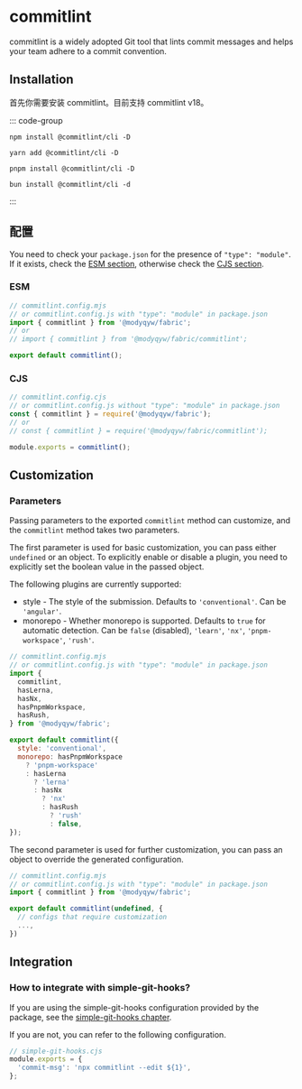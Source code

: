 # commitlint

commitlint is a widely adopted Git tool that lints commit messages and helps your team adhere to a commit convention.

## Installation

首先你需要安装 commitlint。目前支持 commitlint v18。

::: code-group

```shell [npm]
npm install @commitlint/cli -D
```

```shell [yarn]
yarn add @commitlint/cli -D
```

```shell [pnpm]
pnpm install @commitlint/cli -D
```

```shell [bun(experimental)]
bun install @commitlint/cli -d
```

:::

## 配置

You need to check your `package.json` for the presence of `"type": "module"`. If it exists, check the [ESM section](#esm), otherwise check the [CJS section](#cjs).

### ESM

```javascript
// commitlint.config.mjs
// or commitlint.config.js with "type": "module" in package.json
import { commitlint } from '@modyqyw/fabric';
// or
// import { commitlint } from '@modyqyw/fabric/commitlint';

export default commitlint();
```

### CJS

```javascript
// commitlint.config.cjs
// or commitlint.config.js without "type": "module" in package.json
const { commitlint } = require('@modyqyw/fabric');
// or
// const { commitlint } = require('@modyqyw/fabric/commitlint');

module.exports = commitlint();
```

## Customization

### Parameters

Passing parameters to the exported `commitlint` method can customize, and the `commitlint` method takes two parameters.

The first parameter is used for basic customization, you can pass either `undefined` or an object. To explicitly enable or disable a plugin, you need to explicitly set the boolean value in the passed object.

The following plugins are currently supported:

- style - The style of the submission. Defaults to `'conventional'`. Can be `'angular'`.
- monorepo - Whether monorepo is supported. Defaults to `true` for automatic detection. Can be `false` (disabled), `'learn'`, `'nx'`, `'pnpm-workspace'`, `'rush'`.

```javascript
// commitlint.config.mjs
// or commitlint.config.js with "type": "module" in package.json
import {
  commitlint,
  hasLerna,
  hasNx,
  hasPnpmWorkspace,
  hasRush,
} from '@modyqyw/fabric';

export default commitlint({
  style: 'conventional',
  monorepo: hasPnpmWorkspace
    ? 'pnpm-workspace'
    : hasLerna
      ? 'lerna'
      : hasNx
        ? 'nx'
        : hasRush
          ? 'rush'
          : false,
});
```

The second parameter is used for further customization, you can pass an object to override the generated configuration.

```javascript
// commitlint.config.mjs
// or commitlint.config.js with "type": "module" in package.json
import { commitlint } from '@modyqyw/fabric';

export default commitlint(undefined, {
  // configs that require customization
  ...,
})
```

## Integration

### How to integrate with simple-git-hooks?

If you are using the simple-git-hooks configuration provided by the package, see the [simple-git-hooks chapter](../git/simple-git-hooks.md).

If you are not, you can refer to the following configuration.

```javascript
// simple-git-hooks.cjs
module.exports = {
  'commit-msg': 'npx commitlint --edit ${1}',
};
```
